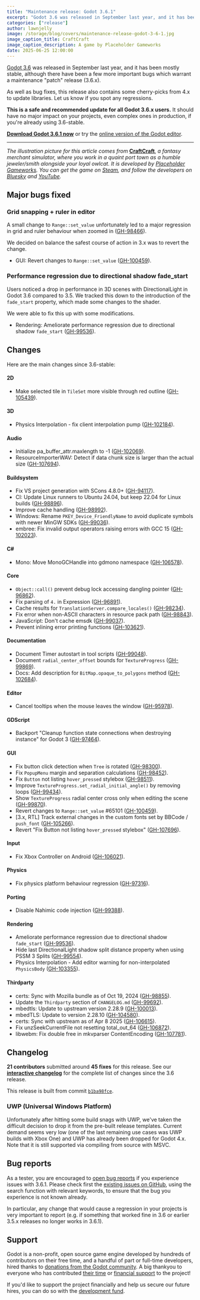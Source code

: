 ```yaml
---
title: "Maintenance release: Godot 3.6.1"
excerpt: "Godot 3.6 was released in September last year, and it has been mostly stable, although there have been a few more important bugs which warrant a maintenance \"patch\" release (3.6.x)."
categories: ["release"]
author: lawnjelly
image: /storage/blog/covers/maintenance-release-godot-3-6-1.jpg
image_caption_title: CraftCraft
image_caption_description: A game by Placeholder Gameworks
date: 2025-06-25 12:00:00
---
```


[Godot 3.6](/article/godot-3-6-finally-released) was released in September last year, and it has been mostly stable, although there have been a few more important bugs which warrant a maintenance "patch" release (3.6.x).

As well as bug fixes, this release also contains some cherry-picks from 4.x to update libraries. Let us know if you spot any regressions.

**This is a safe and recommended update for all Godot 3.6.x users.** It should have no major impact on your projects, even complex ones in production, if you're already using 3.6-stable.

[**Download Godot 3.6.1 now**](/download/3.x/) or try the [online version of the Godot editor](https://editor.godotengine.org/3.6.1.stable/).

-----

*The illustration picture for this article comes from* [**CraftCraft**](https://store.steampowered.com/app/2226430/CraftCraft_Fantasy_Merchant_Simulator/?curator_clanid=41324400), *a fantasy merchant simulator, where you work in a quaint port town as a humble jeweler/smith alongside your loyal owlcat. It is developed by [Placeholder Gameworks](https://placeholder.games/). You can get the game on [Steam](https://store.steampowered.com/app/2226430/CraftCraft_Fantasy_Merchant_Simulator/?curator_clanid=41324400), and follow the developers on [Bluesky](https://bsky.app/profile/placeholder.games) and [YouTube](https://www.youtube.com/@placeholdergameworks).*

## Major bugs fixed

### Grid snapping + ruler in editor
A small change to `Range::set_value` unfortunately led to a major regression in grid and ruler behaviour when zoomed in ([GH-98466](https://github.com/godotengine/godot/issues/98466)).

We decided on balance the safest course of action in 3.x was to revert the change.

- GUI: Revert changes to `Range::set_value` ([GH-100459](https://github.com/godotengine/godot/pull/100459)).

### Performance regression due to directional shadow fade_start

Users noticed a drop in performance in 3D scenes with DirectionalLight in Godot 3.6 compared to 3.5. We tracked this down to the introduction of the `fade_start` property, which made some changes to the shader.

We were able to fix this up with some modifications.

- Rendering: Ameliorate performance regression due to directional shadow `fade_start` ([GH-99536](https://github.com/godotengine/godot/pull/99536)).

## Changes

Here are the main changes since 3.6-stable:

#### 2D

- Make selected tile in `TileSet` more visible through red outline ([GH-105439](https://github.com/godotengine/godot/pull/105439)).

#### 3D

- Physics Interpolation - fix client interpolation pump ([GH-102184](https://github.com/godotengine/godot/pull/102184)).

#### Audio

- Initialize pa_buffer_attr.maxlength to -1 ([GH-102069](https://github.com/godotengine/godot/pull/102069)).
- ResourceImporterWAV: Detect if data chunk size is larger than the actual size ([GH-107694](https://github.com/godotengine/godot/pull/107694)).

#### Buildsystem

- Fix VS project generation with SCons 4.8.0+ ([GH-94117](https://github.com/godotengine/godot/pull/94117)).
- CI: Update Linux runners to Ubuntu 24.04, but keep 22.04 for Linux builds ([GH-98896](https://github.com/godotengine/godot/pull/98896)).
- Improve cache handling ([GH-98992](https://github.com/godotengine/godot/pull/98992)).
- Windows: Rename `PKEY_Device_FriendlyName` to avoid duplicate symbols with newer MinGW SDKs ([GH-99036](https://github.com/godotengine/godot/pull/99036)).
- embree: Fix invalid output operators raising errors with GCC 15 ([GH-102023](https://github.com/godotengine/godot/pull/102023)).

#### C\#

- Mono: Move MonoGCHandle into gdmono namespace ([GH-106578](https://github.com/godotengine/godot/pull/106578)).

#### Core

- `Object::call()` prevent debug lock accessing dangling pointer ([GH-96862](https://github.com/godotengine/godot/pull/96862)).
- Fix parsing of `4.` in Expression ([GH-96891](https://github.com/godotengine/godot/pull/96891)).
- Cache results for `TranslationServer.compare_locales()` ([GH-98234](https://github.com/godotengine/godot/pull/98234)).
- Fix error when non-ASCII characters in resource pack path ([GH-98843](https://github.com/godotengine/godot/pull/98843)).
- JavaScript: Don't cache emsdk ([GH-99037](https://github.com/godotengine/godot/pull/99037)).
- Prevent inlining error printing functions ([GH-103621](https://github.com/godotengine/godot/pull/103621)).

#### Documentation

- Document Timer autostart in tool scripts ([GH-99048](https://github.com/godotengine/godot/pull/99048)).
- Document `radial_center_offset` bounds for `TextureProgress` ([GH-99869](https://github.com/godotengine/godot/pull/99869)).
- Docs: Add description for `BitMap.opaque_to_polygons` method ([GH-102684](https://github.com/godotengine/godot/pull/102684)).

#### Editor

- Cancel tooltips when the mouse leaves the window ([GH-95978](https://github.com/godotengine/godot/pull/95978)).

#### GDScript

- Backport "Cleanup function state connections when destroying instance" for Godot 3 ([GH-97464](https://github.com/godotengine/godot/pull/97464)).

#### GUI

- Fix button click detection when `Tree` is rotated ([GH-98300](https://github.com/godotengine/godot/pull/98300)).
- Fix `PopupMenu` margin and separation calculations ([GH-98452](https://github.com/godotengine/godot/pull/98452)).
- Fix `Button` not listing `hover_pressed` stylebox ([GH-98511](https://github.com/godotengine/godot/pull/98511)).
- Improve `TextureProgress.set_radial_initial_angle()` by removing loops ([GH-99434](https://github.com/godotengine/godot/pull/99434)).
- Show `TextureProgress` radial center cross only when editing the scene ([GH-99870](https://github.com/godotengine/godot/pull/99870)).
- Revert changes to `Range::set_value` #65101 ([GH-100459](https://github.com/godotengine/godot/pull/100459)).
- [3.x, RTL] Track external changes in the custom fonts set by BBCode / `push_font` ([GH-105266](https://github.com/godotengine/godot/pull/105266)).
- Revert "Fix Button not listing `hover_pressed` stylebox" ([GH-107696](https://github.com/godotengine/godot/pull/107696)).

#### Input

- Fix Xbox Controller on Android ([GH-106021](https://github.com/godotengine/godot/pull/106021)).

#### Physics

- Fix physics platform behaviour regression ([GH-97316](https://github.com/godotengine/godot/pull/97316)).

#### Porting

- Disable Nahimic code injection ([GH-99388](https://github.com/godotengine/godot/pull/99388)).

#### Rendering

- Ameliorate performance regression due to directional shadow `fade_start` ([GH-99536](https://github.com/godotengine/godot/pull/99536)).
- Hide last DirectionalLight shadow split distance property when using PSSM 3 Splits ([GH-99554](https://github.com/godotengine/godot/pull/99554)).
- Physics Interpolation - Add editor warning for non-interpolated `PhysicsBody` ([GH-103355](https://github.com/godotengine/godot/pull/103355)).

#### Thirdparty

- certs: Sync with Mozilla bundle as of Oct 19, 2024 ([GH-98855](https://github.com/godotengine/godot/pull/98855)).
- Update the `Thirdparty` section of `CHANGELOG.md` ([GH-99692](https://github.com/godotengine/godot/pull/99692)).
- mbedtls: Update to upstream version 2.28.9 ([GH-100013](https://github.com/godotengine/godot/pull/100013)).
- mbedTLS: Update to version 2.28.10 ([GH-104580](https://github.com/godotengine/godot/pull/104580)).
- certs: Sync with upstream as of Apr 8 2025 ([GH-106615](https://github.com/godotengine/godot/pull/106615)).
- Fix unzSeekCurrentFile not resetting total_out_64 ([GH-106872](https://github.com/godotengine/godot/pull/106872)).
- libwebm: Fix double free in mkvparser ContentEncoding ([GH-107781](https://github.com/godotengine/godot/pull/107781)).

## Changelog

**21 contributors** submitted around **45 fixes** for this release. See our [**interactive changelog**](https://godotengine.github.io/godot-interactive-changelog/#3.6.1) for the complete list of changes since the 3.6 release.

This release is built from commit [`b1ba98fce`](https://github.com/godotengine/godot/commit/b1ba98fced19ac05b7a39b64a97dd7b1005cb7bb).

### UWP (Universal Windows Platform)

Unfortunately after hitting some build snags with UWP, we've taken the difficult decision to drop it from the pre-built release templates. Current demand seems very low (one of the last remaining use cases was UWP builds with Xbox One) and UWP has already been dropped for Godot 4.x. Note that it is still supported via compiling from source with MSVC.

## Bug reports

As a tester, you are encouraged to [open bug reports](https://github.com/godotengine/godot/issues) if you experience issues with 3.6.1. Please check first the [existing issues on GitHub](https://github.com/godotengine/godot/issues), using the search function with relevant keywords, to ensure that the bug you experience is not known already.

In particular, any change that would cause a regression in your projects is very important to report (e.g. if something that worked fine in 3.6 or earlier 3.5.x releases no longer works in 3.6.1).

## Support

Godot is a non-profit, open source game engine developed by hundreds of contributors on their free time, and a handful of part or full-time developers, hired thanks to [donations from the Godot community](/donate). A big thankyou to everyone who has contributed [their time](https://github.com/godotengine/godot/blob/master/AUTHORS.md) or [financial support](https://github.com/godotengine/godot/blob/master/DONORS.md) to the project!

If you'd like to support the project financially and help us secure our future hires, you can do so with the [development fund](https://fund.godotengine.org).
